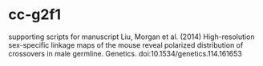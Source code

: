 cc-g2f1
=======

supporting scripts for manuscript Liu, Morgan et al. (2014) High-resolution sex-specific linkage maps of the mouse reveal polarized distribution of crossovers in male germline. Genetics. doi:10.1534/genetics.114.161653
